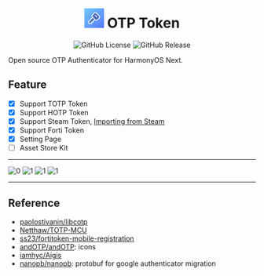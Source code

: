 <div align="center">
<h1 align="center">
<img src="docs/images/app_icon.png" width="40"> OTP Token
</h1>

![GitHub License](https://img.shields.io/github/license/SolidFaker/ohtotptoken) ![GitHub Release](https://img.shields.io/github/v/release/SolidFaker/ohtotptoken)

</div>

Open source OTP Authenticator for HarmonyOS Next.

## Feature

- [x] Support TOTP Token
- [x] Support HOTP Token
- [x] Support Steam Token, [Importing from Steam](https://github.com/stratumauth/app/wiki/Importing-from-Steam)
- [x] Support Forti Token
- [x] Setting Page
- [ ] Asset Store Kit

---
<p float="left">
  <img height="400px" alt="0" src="./screenshot/0.png" />
  <img height="400px" alt="1" src="./screenshot/1.png" />
  <img height="400px" alt="1" src="./screenshot/2.png" />
  <img height="400px" alt="1" src="./screenshot/3.png" />
</p>

---

## Reference
- [paolostivanin/libcotp](https://github.com/paolostivanin/libcotp)
- [Netthaw/TOTP-MCU](https://github.com/Netthaw/TOTP-MCU)
- [ss23/fortitoken-mobile-registration](https://github.com/ss23/fortitoken-mobile-registration)
- [andOTP/andOTP](https://github.com/andOTP/andOTP): icons
- [iamhyc/Aigis](https://github.com/iamhyc/Aigis)
- [nanopb/nanopb](https://github.com/nanopb/nanopb): protobuf for google authenticator migration